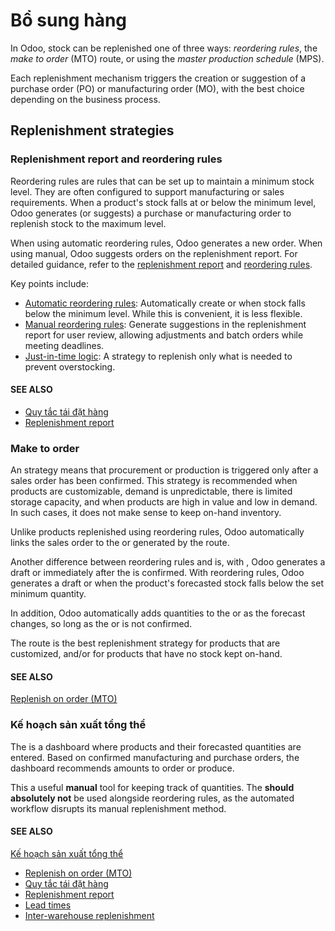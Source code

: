 # Bổ sung hàng

In Odoo, stock can be replenished one of three ways: *reordering rules*, the *make to order* (MTO)
route, or using the *master production schedule* (MPS).

Each replenishment mechanism triggers the creation or suggestion of a purchase order (PO) or
manufacturing order (MO), with the best choice depending on the business process.

## Replenishment strategies

### Replenishment report and reordering rules

Reordering rules are rules that can be set up to maintain a minimum stock level. They are often
configured to support manufacturing or sales requirements. When a product's stock falls at or below
the minimum level, Odoo generates (or suggests) a purchase or manufacturing order to replenish stock
to the maximum level.

When using automatic reordering rules, Odoo generates a new order. When using manual, Odoo suggests
orders on the replenishment report. For detailed guidance, refer to the [replenishment report](applications/inventory_and_mrp/inventory/warehouses_storage/replenishment/report.md) and [reordering rules](applications/inventory_and_mrp/inventory/warehouses_storage/replenishment/reordering_rules.md).

Key points include:

- [Automatic reordering rules](applications/inventory_and_mrp/inventory/warehouses_storage/replenishment/reordering_rules.md#inventory-warehouses-storage-auto-rr): Automatically create
   or  when stock falls below the minimum level. While this is convenient, it is less
  flexible.
- [Manual reordering rules](applications/inventory_and_mrp/inventory/warehouses_storage/replenishment/reordering_rules.md#inventory-warehouses-storage-manual-rr): Generate suggestions in
  the replenishment report for user review, allowing adjustments and batch orders while meeting
  deadlines.
- [Just-in-time logic](applications/inventory_and_mrp/inventory/warehouses_storage/replenishment/reordering_rules.md#inventory-warehouses-storage-just-in-time): A strategy to replenish
  only what is needed to prevent overstocking.

#### SEE ALSO
- [Quy tắc tái đặt hàng](applications/inventory_and_mrp/inventory/warehouses_storage/replenishment/reordering_rules.md)
- [Replenishment report](applications/inventory_and_mrp/inventory/warehouses_storage/replenishment/report.md)

<a id="inventory-management-products-strategies"></a>

### Make to order

An  strategy means that procurement or production is triggered only after a sales order has
been confirmed. This strategy is recommended when products are customizable, demand is
unpredictable, there is limited storage capacity, and when products are high in value and low in
demand. In such cases, it does not make sense to keep on-hand inventory.

Unlike products replenished using reordering rules, Odoo automatically links the sales order to the
 or  generated by the  route.

Another difference between reordering rules and  is, with , Odoo generates a draft  or
 immediately after the  is confirmed. With reordering rules, Odoo generates a draft  or
 when the product's forecasted stock falls below the set minimum quantity.

In addition, Odoo automatically adds quantities to the  or  as the forecast changes, so long
as the  or  is not confirmed.

The  route is the best replenishment strategy for products that are customized, and/or for
products that have no stock kept on-hand.

#### SEE ALSO
[Replenish on order (MTO)](applications/inventory_and_mrp/inventory/warehouses_storage/replenishment/mto.md)

### Kế hoạch sản xuất tổng thể

The  is a dashboard where products and their forecasted
quantities are entered. Based on confirmed manufacturing and purchase orders, the dashboard
recommends amounts to order or produce.

This a useful **manual** tool for keeping track of quantities. The  **should absolutely not** be used alongside reordering rules, as the automated workflow
disrupts its manual replenishment method.

#### SEE ALSO
[Kế hoạch sản xuất tổng thể](applications/inventory_and_mrp/manufacturing/workflows/use_mps.md)

* [Replenish on order (MTO)](applications/inventory_and_mrp/inventory/warehouses_storage/replenishment/mto.md)
* [Quy tắc tái đặt hàng](applications/inventory_and_mrp/inventory/warehouses_storage/replenishment/reordering_rules.md)
* [Replenishment report](applications/inventory_and_mrp/inventory/warehouses_storage/replenishment/report.md)
* [Lead times](applications/inventory_and_mrp/inventory/warehouses_storage/replenishment/lead_times.md)
* [Inter-warehouse replenishment](applications/inventory_and_mrp/inventory/warehouses_storage/replenishment/resupply_warehouses.md)
